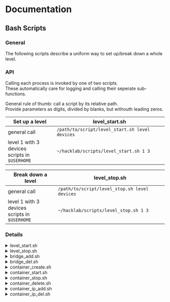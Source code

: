 # Documentation  

## Bash Scripts  

### General  
The following scripts describe a uniform way to set up/break down a whole level.

### API  
Calling each process is invoked by one of two scripts.  
These automatically care for logging and calling their seperate sub-functions.  

General rule of thumb: call a script by its relative path.  
Provide parameters as digits, divided by blanks, but withouth leading zeros.  

| Set up a level | level_start.sh |
|----------------|----------------|
| general call   | `/path/to/script/level_start.sh level devices` |
| level 1 with 3 devices<br> scripts in `$USERHOME` | `~/hacklab/scripts/level_start.sh 1 3` |

| Break down a level | level_stop.sh |
|--------------------|---------------|
| general call       | `/path/to/script/level_stop.sh level devices` |
| level 1 with 3 devices<br> scripts in `$USERHOME` | `~/hacklab/scripts/level_stop.sh 1 3`  |


### Details

<details>
<summary>level_start.sh</summary>
The following scripts are called by level_start (in that order):

| step | script | args  | detail |
|------|--------|-------|--------|
| 0.   | number of parameters   | 2 <br> _3 (tbd)_ <br> _4 (tbd)_ | level, number of devices <br> _level, number of devices, ISO_ <br> _level, number of devices, ISO, interface_ |
| 1.   | `./bridge_add.sh`       | $1 level | creates a seperate lxc network bridge for each level |
| 2.   | `./container_create.sh` | $1 level<br>$2 containers<br>_$3 ISO_ | initializes a level... (state: stopped) <br> with a given number of containers <br> _optional: ISO alias - default: alpine-iso-utils_ |
| 3.   | `./container_start.sh`  | $1 level<br>$2 containers | starts a level... (stopped -> running) <br> with the specified number of containers |
| 4.   | `./container_ip_add.sh` | $1 level<br>$2 containers<br>_$3 interface_ | connects each container to lxc network bridge (L2 links) <br> and sets a level-device-specific IPv4 address (10.10.level.device) <br> _optional: interface name - default: eth0_ |
</details>

<details>
<summary>level_stop.sh</summary>
The following scripts are called by level_stop (in that order):  

| step | script | args | detail |
|------|--------|------|--------|
| 0.   | number of parameters   | 2 <br> _3 (tbd)_ <br> _4 (tbd)_ | level, number of devices <br> _level, number of devices, ISO_ <br> _level, number of devices, ISO, interface_ |
| 1.   | `./network_ip_del.sh`  | $1 level<br>$2 containers<br>_$3 interface_ | disconnects each container of the level... <br> ...from the lxc network bridge<br>_optional: interface name - default: eth0_ |
| 2.   | `./container_stop.sh`  | $1 level<br>$2 containers | stops a level... (running -> stopped) <br> ... with a specified number of containers |
| 3.   | `./container_delete.sh`| $1 level<br>$2 containers | deletes a level... (state: stopped, without --force) <br> ... with a specified number of containers |
| 4.   | `./bridge_del.sh`      | $1 level                  | deletes the lxc network bridge |
</details>

<details>
<summary>bridge_add.sh</summary>

| step | command | args | detail |
|------|---------|------|--------|
| 0.   | number of parameters    | 1        | takes in one arg as `XY` in `lvlbrXY` <br> else: breaks |
| 1.   | `brctl addbr $1 up`     | $1 level | adds and starts a bridge named $1 |
| 2.   | `ip link set dev $1 up` | $1 level | adds and starts the L2 link |
</details>

<details>
<summary>bridge_del.sh</summary>

| step | command | args | detail |
|------|---------|------|--------|
| 0. | number of parameters      | 1        | takes in one arg as `XY` in `lvlbrXY` <br> else: breaks |
| 1. | `ip link set dev $1 down` | $1 level | stops and deletes the L2 link |
| 2. | `brctl delbr $1`          | $1 level | stops and deletes the bridge |
</details>

<details>
<summary>container_create.sh</summary>

| step | command | args | detail |
|------|---------|------|--------|
| 0. | number of parameters | 2 <br> 3 | level, containers <br> level, devices, ISO alias |
| 1. | `lxc init ISO level-device` | $1 level <br> $2 containers <br> _$3 ISO_ | initializes a level... (state: stopped) <br> ... with a given number of containers <br> _optional: ISO alias/fingerprint - default: alpine-iso-utils_  |
| 2. | `lxc init ISO level-target` <br> **tbd: not yet implemented** | $1 level <br> $2 == "target" <br> $3 ISO | creates a _target container_ for $level... <br> ... to provide a target with specific vulnerabilities <br> ISO: non-optional, must be specified  |
</details>

<details>
<summary>container_start.sh</summary>

| step | command | args | detail |
|------|---------|------|--------|
| 0. | number of parameters | 2 | level, containers |
| 1. | `lxc start level-device` | $1 level <br> $2 containers | starts a level... (stopped -> running) <br> ... with the specified number of containers |
| 2. | `lxc start level-target` | $1 level | always try to start a target container |
</details>

<details>
<summary>container_stop.sh</summary>

| step | command | args | detail |
|------|---------|------|--------|
| 0. | number of parameters | 2 | level, containers |
| 1. | `lxc stop level-device` | $1 level <br> $2 containers | stops a level... (running -> stopped) <br> ... with a specified number of containers |
| 2. | `lxc stop level-target` | $1 level | always try to stop a target container |
</details>

<details>
<summary>container_delete.sh</summary>

| step | command | args | detail |
|------|---------|------|--------|
| 0. | number of parameters | 2 | level, containers |
| 1. | `lxc delete level-device` | $1 level <br> $2 containers | deletes a level... (only when stopped) <br> ... with a specified number of containers |
| 2. | `lxc delete level-target` | $1 level | always try to delete a target container |
</details>

<details>
<summary>container_ip_add.sh</summary>

| step | command | args | detail |
|------|---------|------|--------|
| 0. | number of parameters | 2 <br> 3 | level, containers <br> level, devices, interface |
| 1. | `lxc config device add level-device interface` <br> `nic nictype=bridged parent=level name=interface` | $1 level <br> $2 containers <br> _$3 interface_ | changes config of container "level-device"... <br> ... to add network interface "eth0" <br> _optional: interface, if different from eth0_ |
| 2. | `lxc exec level-device --` <br> `ip addr add 10.10.level.device/24 dev interface` | $1 level <br> $2 containers <br> _$3 interface_ | sudo into container "level-device"... <br> ... to add IP to "interface" <br> _optional: interface, if different from eth0_ |
| 3. | `lxc exec level-device --` <br> `ip link set dev interface up` | $1 level <br> $2 containers <br> _$3 interface_| sudo into container "level-device"... <br> ... to start L2 link of "eth0" <br> _optional: interface, if different from eth0_ |
</details>

<details>
<summary>container_ip_del.sh</summary>

| step | command | args | detail |
|------|---------|------|--------|
| 0. | number of parameters | 2 <br> 3 | level, containers <br> level, devices, interface |
| 1. | `lxc exec level-device --` <br> `ip link set dev interface down` | $1 level <br> $2 containers <br> _$3 interface_ | sudo into container "level-device"... <br> ... to stop L2 link of "eth0" <br> _optional: interface, if different from eth0_ |
| 2. | `lxc exec level-device --` <br> `ip addr del 10.10.level.device/24 dev interface` | $1 level <br> $2 containers <br> _$3 interface_ | sudo into container "level-device"... <br> ... to delete IP from "interface" <br> _optional: interface, if different from eth0_ |
| 3. | `lxc config device remove level-device interface` | $1 level <br> $2 containers <br> _$3 interface_ | changes config of container "level-device"... <br> ... to delete network interface "eth0" <br> _optional: interface, if different from eth0_ |
</details>
